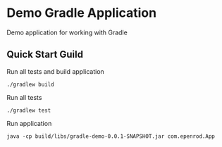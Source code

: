 # Demo Gradle Application

Demo application for working with Gradle

## Quick Start Guild

Run all tests and build application
```
./gradlew build
```

Run all tests
```
./gradlew test
```

Run application
```
java -cp build/libs/gradle-demo-0.0.1-SNAPSHOT.jar com.epenrod.App
```
